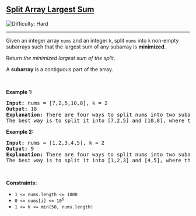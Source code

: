 <h2><a href="https://leetcode.com/problems/split-array-largest-sum">Split Array Largest Sum</a></h2> <img src='https://img.shields.io/badge/Difficulty-Hard-red' alt='Difficulty: Hard' /><hr><p>Given an integer array <code>nums</code> and an integer <code>k</code>, split <code>nums</code> into <code>k</code> non-empty subarrays such that the largest sum of any subarray is <strong>minimized</strong>.</p>

<p>Return <em>the minimized largest sum of the split</em>.</p>

<p>A <strong>subarray</strong> is a contiguous part of the array.</p>

<p>&nbsp;</p>
<p><strong class="example">Example 1:</strong></p>

<pre>
<strong>Input:</strong> nums = [7,2,5,10,8], k = 2
<strong>Output:</strong> 18
<strong>Explanation:</strong> There are four ways to split nums into two subarrays.
The best way is to split it into [7,2,5] and [10,8], where the largest sum among the two subarrays is only 18.
</pre>

<p><strong class="example">Example 2:</strong></p>

<pre>
<strong>Input:</strong> nums = [1,2,3,4,5], k = 2
<strong>Output:</strong> 9
<strong>Explanation:</strong> There are four ways to split nums into two subarrays.
The best way is to split it into [1,2,3] and [4,5], where the largest sum among the two subarrays is only 9.
</pre>

<p>&nbsp;</p>
<p><strong>Constraints:</strong></p>

<ul>
	<li><code>1 &lt;= nums.length &lt;= 1000</code></li>
	<li><code>0 &lt;= nums[i] &lt;= 10<sup>6</sup></code></li>
	<li><code>1 &lt;= k &lt;= min(50, nums.length)</code></li>
</ul>
